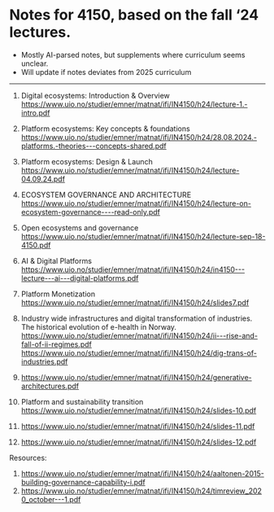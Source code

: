# Notes for 4150, based on the fall ‘24 lectures.
- Mostly AI-parsed notes, but supplements where curriculum seems unclear.
- Will update if notes deviates from 2025 curriculum

---

1. Digital ecosystems: Introduction & Overview
   https://www.uio.no/studier/emner/matnat/ifi/IN4150/h24/lecture-1.-intro.pdf
   
2. Platform ecosystems: Key concepts & foundations
   https://www.uio.no/studier/emner/matnat/ifi/IN4150/h24/28.08.2024.-platforms.-theories---concepts-shared.pdf
   
3. Platform ecosystems: Design & Launch
   https://www.uio.no/studier/emner/matnat/ifi/IN4150/h24/lecture-04.09.24.pdf
   
4. ECOSYSTEM GOVERNANCE AND ARCHITECTURE
   https://www.uio.no/studier/emner/matnat/ifi/IN4150/h24/lecture-on-ecosystem-governance----read-only.pdf
   
5. Open ecosystems and governance
   https://www.uio.no/studier/emner/matnat/ifi/IN4150/h24/lecture-sep-18-4150.pdf
   
6. AI & Digital Platforms
   https://www.uio.no/studier/emner/matnat/ifi/IN4150/h24/in4150---lecture---ai---digital-platforms.pdf
   
7. Platform Monetization
   https://www.uio.no/studier/emner/matnat/ifi/IN4150/h24/slides7.pdf
   
8. Industry wide infrastructures and digital transformation of industries. The historical evolution of e-health in Norway.
   https://www.uio.no/studier/emner/matnat/ifi/IN4150/h24/ii---rise-and-fall-of-ii-regimes.pdf
   https://www.uio.no/studier/emner/matnat/ifi/IN4150/h24/dig-trans-of-industries.pdf
   
9. https://www.uio.no/studier/emner/matnat/ifi/IN4150/h24/generative-architectures.pdf
    
10. Platform and sustainability transition 
    https://www.uio.no/studier/emner/matnat/ifi/IN4150/h24/slides-10.pdf
    
11. https://www.uio.no/studier/emner/matnat/ifi/IN4150/h24/slides-11.pdf
    
12. https://www.uio.no/studier/emner/matnat/ifi/IN4150/h24/slides-12.pdf
    


Resources:
1. https://www.uio.no/studier/emner/matnat/ifi/IN4150/h24/aaltonen-2015-building-governance-capability-i.pdf
2. https://www.uio.no/studier/emner/matnat/ifi/IN4150/h24/timreview_2020_october---1.pdf
